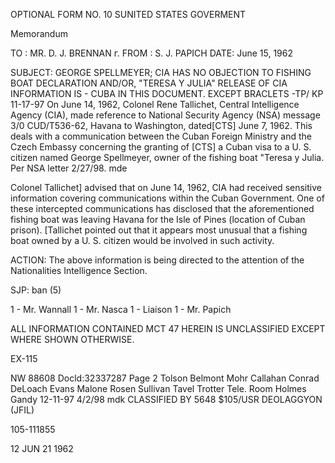 OPTIONAL FORM NO. 10
SUNITED STATES GOVERMENT

Memorandum

TO : MR. D. J. BRENNAN
г.
FROM : S. J. PAPICH DATE: June 15, 1962

SUBJECT: GEORGE SPELLMEYER; CIA HAS NO OBJECTION TO
FISHING BOAT DECLARATION AND/OR,
"TERESA Y JULIA" RELEASE OF CIA INFORMATION
IS - CUBA IN THIS DOCUMENT. EXCEPT BRACLETS -TP/
KP 11-17-97
On June 14, 1962, Colonel Rene Tallichet, Central
Intelligence Agency (CIA), made reference to National Security
Agency (NSA) message 3/0 CUD/T536-62, Havana to Washington, dated[CTS]
June 7, 1962. This deals with a communication between the Cuban
Foreign Ministry and the Czech Embassy concerning the granting of [CTS]
a Cuban visa to a U. S. citizen named George Spellmeyer, owner of
the fishing boat "Teresa y Julia. Per NSA letter 2/27/98. mde

Colonel Tallichet] advised that on June 14, 1962, CIA
had received sensitive information covering communications within
the Cuban Government. One of these intercepted communications has
disclosed that the aforementioned fishing boat was leaving Havana
for the Isle of Pines (location of Cuban prison). [Tallichet pointed
out that it appears most unusual that a fishing boat owned by a U. S.
citizen would be involved in such activity.

ACTION: The above information is being directed to the attention
of the Nationalities Intelligence Section.

SJP: ban
(5)

1 - Mr. Wannall
1 - Mr. Nasca
1 - Liaison
1 - Mr. Papich

ALL INFORMATION CONTAINED MCT 47
HEREIN IS UNCLASSIFIED EXCEPT
WHERE SHOWN OTHERWISE.

EX-115

NW 88608 Docld:32337287 Page 2
Tolson
Belmont
Mohr
Callahan
Conrad
DeLoach
Evans
Malone
Rosen
Sullivan
Tavel
Trotter
Tele. Room
Holmes
Gandy
12-11-97
4/2/98 mdk
CLASSIFIED BY 5648 $105/USR
DEOLAGGYON (JFIL)

105-111855

12 JUN 21 1962
